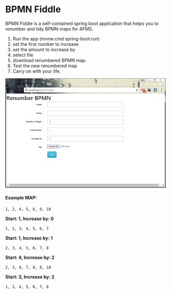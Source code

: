 # BPMN Fiddle
BPMN Fiddle is a self-contained spring boot application that helps you to renumber and tidy BPMN maps for AFMS.

   1. Run the app (mvnw.cmd spring-boot:run)
   2. set the first number to increase
   3. set the amount to increase by
   4. select file
   5. download renumbered BPMN map.
   6. Test the new renumbered map
   7. Carry on with your life.
    
![BPMN Fiddle UI](fiddle-screenshot.png)

#### Example MAP:

    1, 2, 4, 5, 6, 9, 10

    
**Start: 1, Increase by: 0** 
 
    1, 2, 3, 4, 5, 6, 7
    
**Start: 1, Increase by: 1**  
        
    2, 3, 4, 5, 6, 7, 8
    
**Start: 4, Increase by: 2**  
        
    2, 3, 6, 7, 8, 9, 10
    
**Start: 3, Increase by: 2**  
        
    1, 2, 4, 5, 6, 7, 8
    
